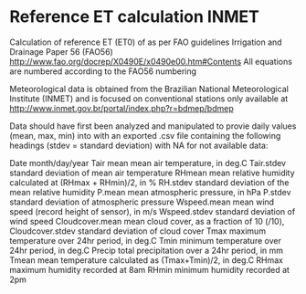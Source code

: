 # Reference ET calculation INMET

Calculation of reference ET (ET0) of as per FAO guidelines Irrigation and Drainage Paper 56  (FAO56)
http://www.fao.org/docrep/X0490E/x0490e00.htm#Contents
All equations are numbered according to the FAO56 numbering

Meteorological data is obtained from the Brazilian National Meteorological Institute (INMET) and
is focused on conventional stations only available at 
http://www.inmet.gov.br/portal/index.php?r=bdmep/bdmep

Data should have first been analyzed and manipulated to provie daily values (mean, max, min) into with an exported .csv file containing the following headings (stdev = standard deviation) with NA
for not available data:

Date              month/day/year
Tair mean         mean air temperature, in deg.C
Tair.stdev        standard deviation of mean air temperature
RHmean            mean relative humidity calculated at (RHmax + RHmin)/2, in %
RH.stdev          standard deviation of the mean relative humidity
P.mean            mean atmospheric pressure, in hPa
P.stdev           standard deviation of atmospheric pressure
Wspeed.mean       mean wind speed (record height of sensor), in m/s
Wspeed.stdev      standard deviation of wind speed
Cloudcover.mean   mean cloud cover, as a fraction of 10 (/10), 
Cloudcover.stdev  standard deviation of cloud cover
Tmax              maximum temperature over 24hr period, in deg.C
Tmin              minimum temperature over 24hr period, in deg.C
Precip            total precipitation over a 24hr period, in mm
Tmean             mean temperature calculated as (Tmax+Tmin)/2, in deg.C
RHmax             maximum humidity recorded at 8am
RHmin             minimum humidity recorded at 2pm


